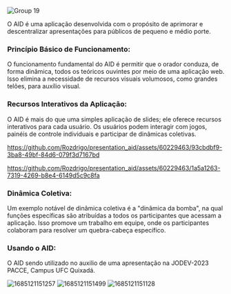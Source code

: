 ![Group 19](https://user-images.githubusercontent.com/60229463/233141428-5408ef35-d368-406e-830b-395d70369818.png)

O AID é uma aplicação desenvolvida com o propósito de aprimorar e descentralizar apresentações para públicos de pequeno e médio porte.

### Princípio Básico de Funcionamento:

O funcionamento fundamental do AID é permitir que o orador conduza, de forma dinâmica, todos os teóricos ouvintes por meio de uma aplicação web.
Isso elimina a necessidade de recursos visuais volumosos, como grandes telões, para auxílio visual.

### Recursos Interativos da Aplicação:

O AID é mais do que uma simples aplicação de slides; ele oferece recursos interativos para cada usuário.
Os usuários podem interagir com jogos, painéis de controle individuais e participar de dinâmicas coletivas.

https://github.com/Rozdrigo/presentation_aid/assets/60229463/93cbdbf9-3ba8-49bf-84d6-079f3d7167bd

https://github.com/Rozdrigo/presentation_aid/assets/60229463/1a5a1263-7319-4269-b8e4-6149d5c9c8fa

### Dinâmica Coletiva:

Um exemplo notável de dinâmica coletiva é a "dinâmica da bomba", na qual funções específicas são atribuídas a todos os participantes que acessam a aplicação.
Isso promove um trabalho em equipe, onde os participantes colaboram para resolver um quebra-cabeça específico.

### Usando o AID:

O AID sendo utilizado no auxilio de uma apresentação na JODEV-2023 PACCE, Campus UFC Quixadá.

![1685121151257](https://github.com/Rozdrigo/presentation_aid/assets/60229463/51e629ab-e312-4190-bb5a-96555b7229a4)
![1685121151499](https://github.com/Rozdrigo/presentation_aid/assets/60229463/fadc67ce-686d-4244-aff9-30054dadc0e4)
![1685121151128](https://github.com/Rozdrigo/presentation_aid/assets/60229463/00b15dfa-71a7-47ab-a061-24391b6c9541)

